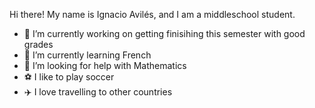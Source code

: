 
Hi there! My name is Ignacio Avilés, and I am a middleschool student.

- 🔭 I’m currently working on getting finisihing this semester with good grades
- 🌱 I’m currently learning French
- 🤔 I’m looking for help with Mathematics
- ⚽ I like to play soccer
- ✈️ I love travelling to other countries
